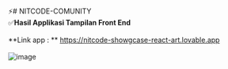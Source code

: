 ⚡# NITCODE-COMUNITY <br>
✅**Hasil Applikasi Tampilan Front End** <br>
<br>
**Link app : ** https://nitcode-showgcase-react-art.lovable.app <br>
<br>
![image](https://github.com/user-attachments/assets/8dbe6f65-4b09-4ce6-81b8-3b23fc8d9d8d)
